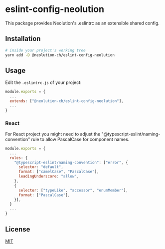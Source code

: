 # eslint-config-neolution

This package provides Neolution's .eslintrc as an extensible shared config.

## Installation

```sh
# inside your project's working tree
yarn add -D @neolution-ch/eslint-config-neolution
```

## Usage

Edit the `.eslintrc.js` of your project:

```js
module.exports = {
  ...
  extends: ["@neolution-ch/eslint-config-neolution"],
  ...
}
```

### React

For React project you might need to adjust the "@typescript-eslint/naming-convention" rule to allow PascalCase for component names.

```js
module.exports = {
  ...
  rules: {
    "@typescript-eslint/naming-convention": ["error", {
      selector: "default",
      format: ["camelCase", "PascalCase"],
      leadingUnderscore: "allow",
    },
    {
      selector: ["typeLike", "accessor", "enumMember"],
      format: ["PascalCase"],
    }],
  }
  ...
}
```

## License

[MIT](LICENSE.md)
